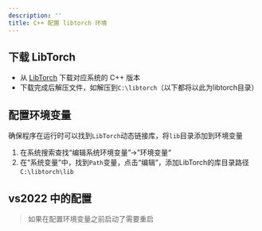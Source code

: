 ```yaml
---
description: ''
title: C++ 配置 libtorch 环境
---
```

## 下载 LibTorch

- 从 [LibTorch](https://pytorch.org/) 下载对应系统的 C++ 版本
- 下载完成后解压文件，如解压到`C:\libtorch`（以下都将以此为libtorch目录）

## 配置环境变量

确保程序在运行时可以找到`LibTorch`动态链接库，将`lib`目录添加到环境变量

1. 在系统搜索查找“编辑系统环境变量”->”环境变量“
2. 在“系统变量”中，找到`Path`变量，点击“编辑”，添加LibTorch的库目录路径`C:\libtorch\lib`

## vs2022 中的配置

> 如果在配置环境变量之前启动了需要重启
